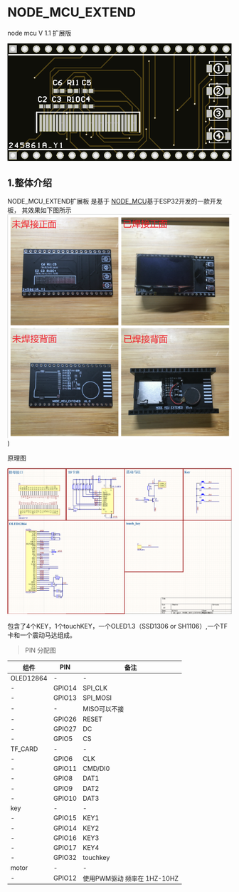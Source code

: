 # NODE_MCU_EXTEND
node mcu V 1.1 扩展版

![home](03_misc/home.png)

## 1.整体介绍

NODE_MCU_EXTEND扩展板 是基于 [NODE_MCU](http://www.nodemcu.com/index_cn.html)基于ESP32开发的一款开发板，
其效果如下图所示
![sample](03_misc/sample.png))

原理图

![原理图](03_misc/原理图.png)


包含了4个KEY，1个touchKEY，一个OLED1.3（SSD1306 or SH1106）,一个TF卡和一个震动马达组成。

> PIN 分配图

组件 | PIN |  备注  
-|-|-
OLED12864 | - | - |
- | GPIO14 | SPI_CLK |
 -| GPIO13| SPI_MOSI|
  -| -|MISO可以不接 |
-| GPIO26|RESET |
-| GPIO27|DC |
-| GPIO5|CS |
TF_CARD | - | - |
 -| GPIO6 | CLK|
  -| GPIO11 |CMD/DI0|
-| GPIO8|DAT1 |
-| GPIO9|DAT2 |
-| GPIO10|DAT3 |
key | - | - |
 -| GPIO15 | KEY1|
  -| GPIO14 |KEY2|
-| GPIO16|KEY3 |
-| GPIO17|KEY4 |
-| GPIO32|touchkey |
motor | - | - |
 -| GPIO12 | 使用PWM驱动 频率在 1HZ-10HZ|
